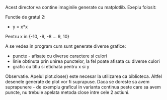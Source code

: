Acest director va contine imaginile generate cu matplotlib.
Exeplu folosit:

Functie de gratul 2: 
* y = x*x

Pentru x in {-10, -9, -8 ... 9, 10}

A se vedea in program cum sunt generate diverse grafice:
 - puncte - afisate cu diverse caractere si culori
 - linie obtinuta prin unirea punctelor, la fel poate afisata cu diverse culori
 - grafic cu titlu si etichata pentru x si y

Observatie.
Apelul plot.close() este necesar la utilizarea ca biblioteca.
Altfel desenele generate de plot vor fi suprapuse.
Daca se doreste sa avem suprapunere - de exemplu graficul in varianta continua peste care sa avem puncte, 
nu trebuie apelata metoda close intre cele 2 actiuni.
